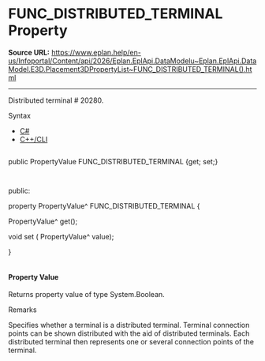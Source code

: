 # FUNC_DISTRIBUTED_TERMINAL Property

**Source URL:** https://www.eplan.help/en-us/Infoportal/Content/api/2026/Eplan.EplApi.DataModelu~Eplan.EplApi.DataModel.E3D.Placement3DPropertyList~FUNC_DISTRIBUTED_TERMINAL().html

---

Distributed terminal # 20280.

Syntax

- [C#](#i-syntax-CS)
- [C++/CLI](#i-syntax-CPP2005)

```
```
public PropertyValue FUNC_DISTRIBUTED_TERMINAL {get; set;}
```
```

```
```
public:

property PropertyValue^ FUNC_DISTRIBUTED_TERMINAL {

   PropertyValue^ get();

   void set (    PropertyValue^ value);

}
```
```

#### Property Value

Returns property value of type System.Boolean.

Remarks

Specifies whether a terminal is a distributed terminal. Terminal connection points can be shown distributed with the aid of distributed terminals. Each distributed terminal then represents one or several connection points of the terminal.
